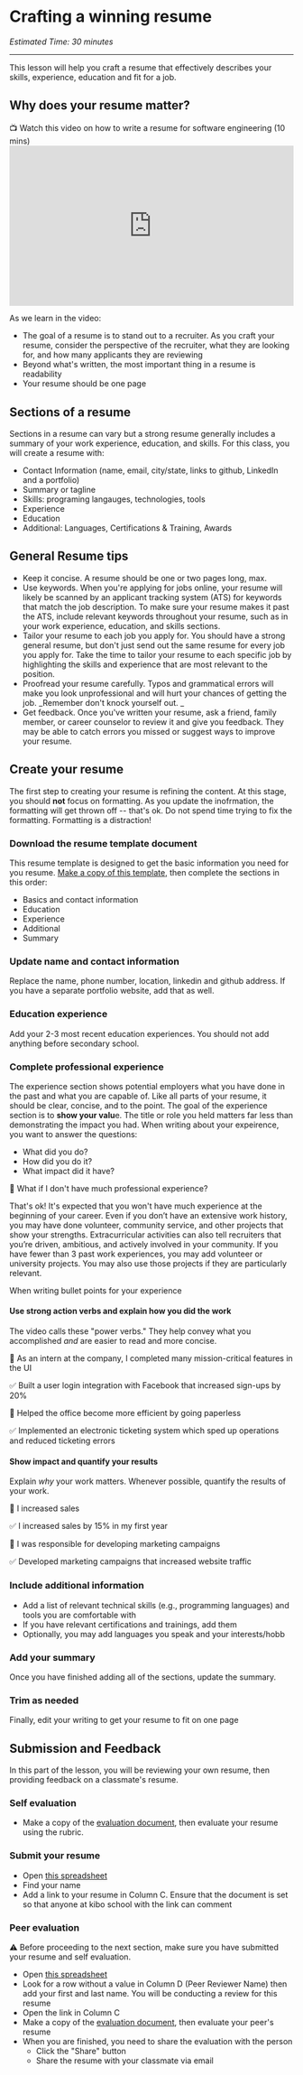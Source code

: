# Crafting a winning resume
*Estimated Time: 30 minutes*

---

This lesson will help you craft a resume that effectively describes your skills, experience, education and fit for a job. 

## Why does your resume matter?
<aside>
  📺 Watch this video on how to write a resume for software engineering (10 mins)
 </aside>
 
 <div style="position: relative; padding-bottom: 56.25%; height: 0;">
  <iframe width="560" height="315" src="https://www.youtube.com/embed/J5gy9iqjwXM?start=85" title="YouTube video player" frameborder="0" allow="accelerometer; autoplay; clipboard-write; encrypted-media; gyroscope; picture-in-picture; web-share" allowfullscreen style="position: absolute; top: 0; left: 0; width: 100%; height: 100%;"></iframe>
  </div>
 
 As we learn in the video:
 
- The goal of a resume is to stand out to a recruiter. As you craft your resume, consider the perspective of the recruiter, what they are looking for, and how many applicants they are reviewing
- Beyond what's written, the most important thing in a resume is readability
- Your resume should be one page
 
 
## Sections of a resume 

Sections in a resume can vary but a strong resume generally includes a summary of your work experience, education, and skills. For this class, you will create a resume with:

- Contact Information (name, email, city/state, links to github, LinkedIn and a portfolio)
- Summary or tagline
- Skills: programing langauges, technologies, tools
- Experience
- Education
- Additional: Languages, Certifications & Training, Awards


## General Resume tips
- Keep it concise. A resume should be one or two pages long, max.
- Use keywords. When you're applying for jobs online, your resume will likely be scanned by an applicant tracking system (ATS) for keywords that match the job description. To make sure your resume makes it past the ATS, include relevant keywords throughout your resume, such as in your work experience, education, and skills sections.
- Tailor your resume to each job you apply for. You should have a strong general resume, but don't just send out the same resume for every job you apply for. Take the time to tailor your resume to each specific job by highlighting the skills and experience that are most relevant to the position.
- Proofread your resume carefully. Typos and grammatical errors will make you look unprofessional and will hurt your chances of getting the job. _Remember don't knock yourself out. _
- Get feedback. Once you've written your resume, ask a friend, family member, or career counselor to review it and give you feedback. They may be able to catch errors you missed or suggest ways to improve your resume.



## Create your resume 

The first step to creating your resume is refining the content. At this stage, you should **not** focus on formatting. 
As you update the inofrmation, the formatting will get thrown off -- that's ok. Do not spend time trying to fix the formatting. Formatting is a distraction!

### Download the resume template document 
This resume template is designed to get the basic information you need for you resume. <a href="https://docs.google.com/document/d/12wrJ0G0TDPCXE3AZidtZXPwyeo0NSYBDq38ZLrj0Qps/copy" target="_blank"> Make a copy of this template,</a> then complete the sections in this order:
- Basics and contact information
- Education  
- Experience
- Additional
- Summary

### Update name and contact information

Replace the name, phone number, location, linkedin and github address. If you have a separate portfolio website, add that as well. 

### Education experience
Add your 2-3 most recent education experiences. You should not add anything before secondary school. 

### Complete professional experience

The experience section shows potential employers what you have done in the past and what you are capable of. Like all parts of your resume, it should be clear, concise, and to the point. The goal of the experience section is to **show your valu**e. The title or role you held matters far less than demonstrating the impact you had. When writing about your expeirence, you want to answer the questions:
- What did you do?
- How did you do it?
- What impact did it have?

<aside>
  🤔 What if I don't have much professional experience?
 </aside>
 
That's ok! It's expected that you won't have much experience at the beginning of your career. Even if you don’t have an extensive work history, you may have done volunteer, community service, and other projects that show your strengths. Extracurricular activities can also tell recruiters that you’re driven, ambitious, and actively involved in your community. If you have fewer than 3 past work experiences, you may add volunteer or university projects. You may also use those projects if they are particularly relevant. 


When writing bullet points for your experience

#### Use strong action verbs and explain how you did the work
The video calls these "power verbs." They help convey what you accomplished _and_ are easier to read and more concise.

🛑 As an intern at the company, I completed many mission-critical features in the UI 

✅ Built a user login integration with Facebook that increased sign-ups by 20%

🛑 Helped the office become more efficient by going paperless

✅ Implemented an electronic ticketing system which sped up operations and reduced ticketing errors


#### Show impact and quantify your results
Explain _why_ your work matters. Whenever possible, quantify the results of your work. 


🛑 I increased sales

✅ I increased sales by 15% in my first year

🛑 I was responsible for developing marketing campaigns

✅ Developed marketing campaigns that increased website traffic



### Include additional information
- Add a list of relevant technical skills (e.g., programming languages) and tools you are comfortable with
- If you have relevant certifications and trainings, add them 
- Optionally, you may add languages you speak and your interests/hobb

### Add your summary 
Once you have finished adding all of the sections, update the summary. 

### Trim as needed 
Finally, edit your writing to get your resume to fit on one page 

## Submission and Feedback
In this part of the lesson, you will be reviewing your own resume, then providing feedback on a classmate's resume. 

### Self evaluation
- Make a copy of the <a href="https://docs.google.com/document/d/1weU7AgOFH9YRlwrebWAMsFOIB2v1GwqtDBaEariksXw/copy" target="_blank"> evaluation document</a>, then evaluate your resume using the rubric. 

### Submit your resume
- Open <a href="https://docs.google.com/spreadsheets/d/1HzJIUcRPkmjnvMNbhQBjXepz6B-tVQqkjZTTzTOl4-I/edit#gid=0" target="_blank">this spreadsheet</a>
- Find your name 
- Add a link to your resume in Column C. Ensure that the document is set so that anyone at kibo school with the link can comment


### Peer evaluation
<aside>
  ⚠️ Before proceeding to the next section, make sure you have submitted your resume and self evaluation. 
</aside>

- Open <a href="https://docs.google.com/spreadsheets/d/1HzJIUcRPkmjnvMNbhQBjXepz6B-tVQqkjZTTzTOl4-I/edit#gid=0" target="_blank">this spreadsheet</a>
- Look for a row without a value in Column D (Peer Reviewer Name) then add your first and last name. You will be conducting a review for this resume
- Open the link in Column C  
- Make a copy of the <a href="https://docs.google.com/document/d/1weU7AgOFH9YRlwrebWAMsFOIB2v1GwqtDBaEariksXw/copy" target="_blank"> evaluation document</a>, then evaluate your peer's resume
- When you are finished, you need to share the evaluation with the person
  - Click the "Share" button
  - Share the resume with your classmate via email
  

  
  

